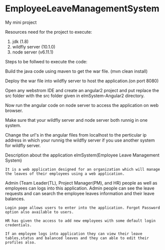 # EmployeeLeaveManagementSystem
My mini project

Resources need for the project to execute:
1) jdk (1.8) 
2) wildfly server (10.1.0)
3) node server (v6.11.1)


Steps to be follwed to execute the code:


Build the java code using maven to get the war file. (mvn clean install)

Deploy the war file into wildfly server to host the application.(on port 8080) 

Open any webstrom IDE and create an angular2 project and put replace the src folder with the src folder given in elmSystem-Angular2 directory.

Now run the angular code on node server to access the application on web browser.

Make sure that your wildfly server and node server both runnig in one system. 

Change the url's in the angular files from localhost to the perticular ip address in which your runnig the wildfly server if you use another system for wildfly server.

Description about the application elmSystem(Employee Leave Management System)

	It is a web application designed for an organization which will manage the leaves of their employees using a web application.
Admin (Team Leader(TL), Project Manager(PM), and HR) people as well as employees can logs into this application. Admin people can see the leave requests and can search the employee leaves information and their leave balances.

	Login page allows users to enter into the application. Forgot Password option also available to users.
	
	HR has given the access to add new employees with some default login credentials.
	
	If an employee logs into application they can view their leave tables,status and balanced leaves and they can able to edit their profiles also.

	



